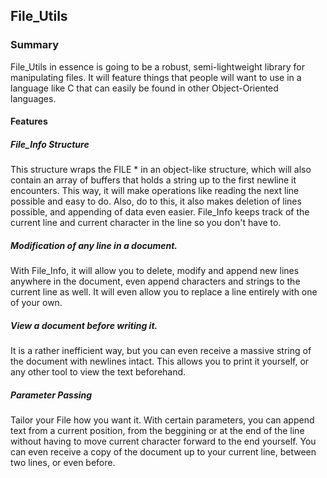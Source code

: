 ## File_Utils

### Summary

File_Utils in essence is going to be a robust, semi-lightweight library for manipulating files. It will feature things that people will want to use in a language like C that can easily be found in other Object-Oriented languages.

#### Features

##### File_Info Structure

This structure wraps the FILE * in an object-like structure, which will also contain an array of buffers that holds a string up to the first newline it encounters. This way, it will make operations like reading the next line possible and easy to do. Also, do to this, it also makes deletion of lines possible, and appending of data even easier. File_Info keeps track of the current line and current character in the line so you don't have to.

##### Modification of any line in a document.

With File_Info, it will allow you to delete, modify and append new lines anywhere in the document, even append characters and strings to the current line as well. It will even allow you to replace a line entirely with one of your own.

##### View a document before writing it.

It is a rather inefficient way, but you can even receive a massive string of the document with newlines intact. This allows you to print it yourself, or any other tool to view the text beforehand.

##### Parameter Passing

Tailor your File how you want it. With certain parameters, you can append text from a current position, from the beggining or at the end of the line without having to move current character forward to the end yourself. You can even receive a copy of the document up to your current line, between two lines, or even before.
